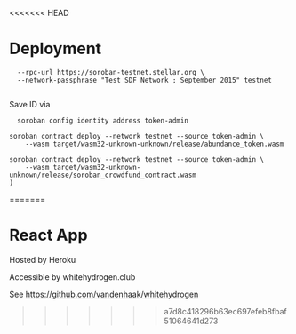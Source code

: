 <<<<<<< HEAD
# Deployment

```soroban config network add \
  --rpc-url https://soroban-testnet.stellar.org \
  --network-passphrase "Test SDF Network ; September 2015" testnet 
```

```soroban config identity generate token-admin --network testnet 
```

  Save ID via

```
  soroban config identity address token-admin 
```

```
soroban contract deploy --network testnet --source token-admin \
    --wasm target/wasm32-unknown-unknown/release/abundance_token.wasm 
```

```
soroban contract deploy --network testnet --source token-admin \
    --wasm target/wasm32-unknown-unknown/release/soroban_crowdfund_contract.wasm
)
```
=======
# React App

Hosted by Heroku

Accessible by whitehydrogen.club

See https://github.com/vandenhaak/whitehydrogen
>>>>>>> a7d8c418296b63ec697efeb8fbaf51064641d273
